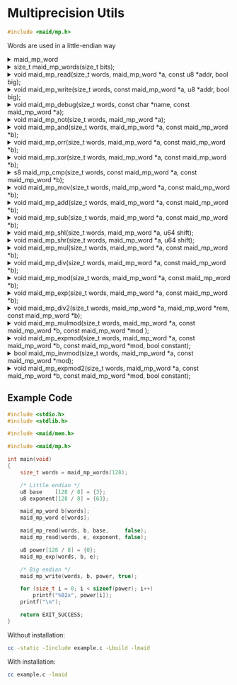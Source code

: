 <!---
 *  This file is part of libmaid
 *
 *  Libmaid is free software; you can redistribute it and/or
 *  modify it under the terms of the GNU Lesser General Public
 *  License as published by the Free Software Foundation; either
 *  version 2.1 of the License, or (at your option) any later version.
 *
 *  Libmaid is distributed in the hope that it will be useful,
 *  but WITHOUT ANY WARRANTY; without even the implied warranty of
 *  MERCHANTABILITY or FITNESS FOR A PARTICULAR PURPOSE.
 *  See the GNU Lesser General Public License for more details.
 *
 *  You should have received a copy of the GNU Lesser General Public
 *  License along with libmaid; if not, see <https://www.gnu.org/licenses/>.
--->

# Multiprecision Utils

```c
#include <maid/mp.h>
```

Words are used in a little-endian way

<details>
<summary>maid_mp_word</summary>
Type that contains a word: u64 on systems with 128-bits integer support,
otherwise u32
</details>

<details>
<summary>size_t maid_mp_words(size_t bits);</summary>
Returns minimal amount of words for a quantity of bits

### Parameters
| name | description    |
|------|----------------|
| bits | Amount of bits |

### Return value
| case   | description     |
|--------|-----------------|
| Always | Amount of words |

</details>

<details>
<summary>void maid_mp_read(size_t words, maid_mp_word *a,
                           const u8 *addr, bool big);</summary>
Reads a biginteger from memory

### Parameters
| name  | description         |
|-------|---------------------|
| words | Amount of words     |
| a     | Destination         |
| addr  | Memory to read      |
| big   | Little/Big endian   |

</details>

<details>
<summary>void maid_mp_write(size_t words, const maid_mp_word *a,
                            u8 *addr, bool big);</summary>
Writes a biginteger to memory

### Parameters
| name  | description          |
|-------|----------------------|
| words | Amount of words      |
| a     | Source (NULL = 0)    |
| addr  | Memory to be written |
| big   | Little/Big endian    |

</details>

<details>
<summary>void maid_mp_debug(size_t words, const char *name,
                            const maid_mp_word *a);</summary>
Prints a biginteger

### Parameters
| name  | description                |
|-------|----------------------------|
| words | Amount of words            |
| name  | Name to print              |
| a     | Number to print (NULL = 0) |

</details>

<details>
<summary>void maid_mp_not(size_t words, maid_mp_word *a);</summary>
Binary NOTs a biginteger

### Parameters
| name  | description        |
|-------|--------------------|
| words | Amount of words    |
| a     | Destination        |

</details>

<details>
<summary>void maid_mp_and(size_t words, maid_mp_word *a,
                          const maid_mp_word *b);</summary>
Binary ANDs a biginteger to another

### Parameters
| name  | description        |
|-------|--------------------|
| words | Amount of words    |
| a     | Destination        |
| b     | Source (NULL = -1) |

</details>

<details>
<summary>void maid_mp_orr(size_t words, maid_mp_word *a,
                          const maid_mp_word *b);</summary>
Binary ORs a biginteger to another

### Parameters
| name  | description       |
|-------|-------------------|
| words | Amount of words   |
| a     | Destination       |
| b     | Source (NULL = 0) |

</details>

<details>
<summary>void maid_mp_xor(size_t words, maid_mp_word *a,
                          const maid_mp_word *b);</summary>
Binary XORs a biginteger to another

### Parameters
| name  | description       |
|-------|-------------------|
| words | Amount of words   |
| a     | Destination       |
| b     | Source (NULL = 0) |

</details>

<details>
<summary>s8 maid_mp_cmp(size_t words, const maid_mp_word *a,
                        const maid_mp_word *b);</summary>
Compares two bigintegers

### Parameters
| name  | description         |
|-------|---------------------|
| words | Amount of words     |
| a     | Number 1 (NULL = 0) |
| b     | Number 2 (NULL = 0) |

### Return value
| case  | description |
|-------|-------------|
| a > b | -1          |
| a = b |  0          |
| a < b |  1          |

</details>

<details>
<summary>void maid_mp_mov(size_t words, maid_mp_word *a,
                          const maid_mp_word *b);</summary>
Sets a biginteger to another

### Parameters
| name  | description         |
|-------|---------------------|
| words | Amount of words     |
| a     | Destination         |
| b     | Source (NULL = 0)   |

</details>

<details>
<summary>void maid_mp_add(size_t words, maid_mp_word *a,
                          const maid_mp_word *b);</summary>
Adds a biginteger to another

### Parameters
| name  | description         |
|-------|---------------------|
| words | Amount of words     |
| a     | Augend -> Total     |
| b     | Addend (NULL = 0)   |

</details>

<details>
<summary>void maid_mp_sub(size_t words, maid_mp_word *a,
                          const maid_mp_word *b);</summary>
Subtracts a biginteger from another

### Parameters
| name  | description           |
|-------|-----------------------|
| words | Amount of words       |
| a     | Minuend -> Difference |
| b     | Subtrahend (NULL = 0) |

</details>

<details>
<summary>void maid_mp_shl(size_t words, maid_mp_word *a, u64 shift);</summary>
Shifts a biginteger left

### Parameters
| name  | description           |
|-------|-----------------------|
| words | Amount of words       |
| a     | Number to be shifted  |
| shift | Amount of shift       |

</details>

<details>
<summary>void maid_mp_shr(size_t words, maid_mp_word *a, u64 shift);</summary>
Shifts a biginteger right

### Parameters
| name  | description           |
|-------|-----------------------|
| words | Amount of words       |
| a     | Number to be shifted  |
| shift | Amount of shift       |

</details>

<details>
<summary>void maid_mp_mul(size_t words, maid_mp_word *a,
                          const maid_mp_word *b);</summary>
Multiplies a biginteger by another

### Parameters
| name  | description              |
|-------|--------------------------|
| words | Amount of words          |
| a     | Multiplicand -> Product  |
| b     | Multiplier (NULL = 1)    |

</details>

<details>
<summary>void maid_mp_div(size_t words, maid_mp_word *a,
                          const maid_mp_word *b);</summary>
Divides a biginteger by another

### Parameters
| name  | description                  |
|-------|------------------------------|
| words | Amount of words              |
| a     | Dividend -> Quotient         |
| b     | Divisor (NULL = 1)           |

</details>

<details>
<summary>void maid_mp_mod(size_t words, maid_mp_word *a,
                          const maid_mp_word *b);</summary>
Gets the remainder of a biginteger divided by another

### Parameters
| name  | description                  |
|-------|------------------------------|
| words | Amount of words              |
| a     | Dividend -> Remainder        |
| b     | Divisor (NULL = 1)           |

</details>

<details>
<summary>void maid_mp_exp(size_t words, maid_mp_word *a,
                          const maid_mp_word *b);</summary>
Raises a big integer to the power of another

### Parameters
| name  | description                  |
|-------|------------------------------|
| words | Amount of words              |
| a     | Base -> Power                |
| b     | Exponent (NULL = 1)          |

</details>

<details>
<summary>void maid_mp_div2(size_t words, maid_mp_word *a,
                           maid_mp_word *rem, const maid_mp_word *b);</summary>
Divides a biginteger by another, and returns the remainder

### Parameters
| name  | description                  |
|-------|------------------------------|
| words | Amount of words              |
| a     | Dividend -> Quotient         |
| rem   | Remainder                    |
| b     | Divisor (NULL = 1)           |

</details>

<details>
<summary>void maid_mp_mulmod(size_t words, maid_mp_word *a,
                             const maid_mp_word *b, const maid_mp_word *mod
                            );</summary>
Modular multiplies a biginteger by another

### Parameters
| name  | description                   |
|-------|-------------------------------|
| words | Amount of words               |
| a     | Multiplicand -> Product       |
| b     | Multiplier (NULL = 1)         |
| mod   | Modulo divisor                |

</details>

<details>
<summary>void maid_mp_expmod(size_t words, maid_mp_word *a,
                             const maid_mp_word *b, const maid_mp_word *mod,
                             bool constant);</summary>
Raises a big integer to the modular power of another

### Parameters
| name     | description                     |
|----------|---------------------------------|
| words    | Amount of words                 |
| a        | Base -> Power                   |
| b        | Exponent (NULL = 1)             |
| mod      | Modulo divisor                  |
| constant | Constant time for all exponents |

</details>

<details>
<summary>bool maid_mp_invmod(size_t words, maid_mp_word *a,
                             const maid_mp_word *mod);</summary>
Modular multiplicative inverse of a biginteger

### Parameters
| name  | description                   |
|-------|-------------------------------|
| words | Amount of words               |
| a     | Number                        |
| mod   | Modulo divisor                |

### Return value
| case           | description |
|----------------|-------------|
| Exists         | true        |
| Doesn't exist  | false       |

</details>

<details>
<summary>void maid_mp_expmod2(size_t words, maid_mp_word *a,
                              const maid_mp_word *b, const maid_mp_word *mod,
                              bool constant);</summary>
Raises a big integer to the modular power of another (using Montgomery method)

### Parameters
| name     | description                     |
|----------|---------------------------------|
| words    | Amount of words                 |
| a        | Base -> Power                   |
| b        | Exponent (NULL = 1)             |
| mod      | Odd modulo divisor              |
| constant | Constant time for all exponents |

</details>

## Example Code

```c
#include <stdio.h>
#include <stdlib.h>

#include <maid/mem.h>

#include <maid/mp.h>

int main(void)
{
    size_t words = maid_mp_words(128);

    /* Little endian */
    u8 base    [128 / 8] = {3};
    u8 exponent[128 / 8] = {63};

    maid_mp_word b[words];
    maid_mp_word e[words];

    maid_mp_read(words, b, base,     false);
    maid_mp_read(words, e, exponent, false);

    u8 power[128 / 8] = {0};
    maid_mp_exp(words, b, e);

    /* Big endian */
    maid_mp_write(words, b, power, true);

    for (size_t i = 0; i < sizeof(power); i++)
        printf("%02x", power[i]);
    printf("\n");

    return EXIT_SUCCESS;
}
```

Without installation:
```sh
cc -static -Iinclude example.c -Lbuild -lmaid
```

With installation:
```sh
cc example.c -lmaid
```
